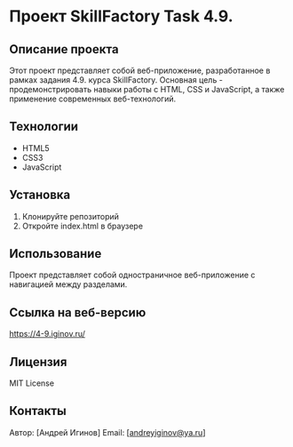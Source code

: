 # Проект SkillFactory Task 4.9.

## Описание проекта
Этот проект представляет собой веб-приложение, разработанное в рамках задания 4.9. курса SkillFactory. Основная цель - продемонстрировать навыки работы с HTML, CSS и JavaScript, а также применение современных веб-технологий.

## Технологии
- HTML5
- CSS3
- JavaScript

## Установка
1. Клонируйте репозиторий
2. Откройте index.html в браузере

## Использование
Проект представляет собой одностраничное веб-приложение с навигацией между разделами.

## Ссылка на веб-версию
https://4-9.iginov.ru/

## Лицензия
MIT License

## Контакты
Автор: [Андрей Игинов]
Email: [andreyiginov@ya.ru]
